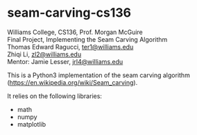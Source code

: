 # seam-carving-cs136
Williams College, CS136, Prof. Morgan McGuire <br>
Final Project, Implementing the Seam Carving Algorithm <br>
Thomas Edward Ragucci, ter1@williams.edu <br>
Zhiqi Li, zl2@williams.edu <br>
Mentor: Jamie Lesser, jrl4@williams.edu <br>

This is a Python3 implementation of the seam carving algorithm (https://en.wikipedia.org/wiki/Seam_carving).

It relies on the following libraries:
  * math
  * numpy
  * matplotlib
